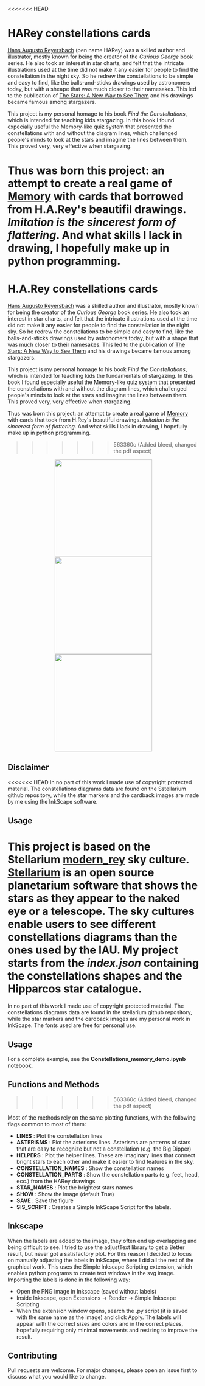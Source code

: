<<<<<<< HEAD
# HARey constellations cards
[Hans Augusto Reyersbach](https://en.wikipedia.org/wiki/H._A._Rey) (pen name HARey) was a skilled author and illustrator, mostly known for being the creator of the _Curious George_ book series. He also took an interest in star charts, and felt that the intricate illustrations used at the time did not make it any easier for people to find the constellation in the night sky. So he redrew the constellations to be simple and easy to find, like the balls-and-sticks drawings used by astronomers today, but with a sheape that was much closer to their namesakes. This led to the publication of [The Stars: A New Way to See Them](https://en.wikipedia.org/wiki/The_Stars:_A_New_Way_to_See_Them) and his drawings became famous among stargazers.

This project is my personal homage to his book _Find the Constellations_, which is intended for teaching kids stargazing. In this book I found expecially useful the Memory-like quiz system that presented the constellations with and without the diagram lines, which challenged people's minds to look at the stars and imagine the lines between them. This proved very, very effective when stargazing. 

Thus was born this project: an attempt to create a real game of [Memory](https://en.wikipedia.org/wiki/Concentration_(card_game)) with cards that borrowed from H.A.Rey's beautifil drawings. _Imitation is the sincerest form of flattering_. And what skills I lack in drawing, I hopefully make up in python programming.
=======
# H.A.Rey constellations cards
[Hans Augusto Reyersbach](https://en.wikipedia.org/wiki/H._A._Rey) was a skilled author and illustrator, mostly known for being the creator of the _Curious George_ book series. He also took an interest in star charts, and felt that the intricate illustrations used at the time did not make it any easier for people to find the constellation in the night sky. So he redrew the constellations to be simple and easy to find, like the balls-and-sticks drawings used by astronomers today, but with a shape that was much closer to their namesakes. This led to the publication of [The Stars: A New Way to See Them](https://en.wikipedia.org/wiki/The_Stars:_A_New_Way_to_See_Them) and his drawings became famous among stargazers.

This project is my personal homage to his book _Find the Constellations_, which is intended for teaching kids the fundamentals of stargazing. In this book I found especially useful the Memory-like quiz system that presented the constellations with and without the diagram lines, which challenged people's minds to look at the stars and imagine the lines between them. This proved very, very effective when stargazing. 

Thus was born this project: an attempt to create a real game of [Memory](https://en.wikipedia.org/wiki/Concentration_(card_game)) with cards that took from H.Rey's beautiful drawings. _Imitation is the sincerest form of flattering_. And what skills I lack in drawing, I hopefully make up in python programming.
>>>>>>> 563360c (Added bleed, changed the pdf aspect)

<p align="center">
  <img src="https://github.com/Giacomo-Menegatti/H.A.Rey_constellations_cards/blob/main/images/Ori_back_1.png" width="256">
  <img src="https://github.com/Giacomo-Menegatti/H.A.Rey_constellations_cards/blob/main/images/Ori_bare_3.png" width="256">
  <img src="https://github.com/Giacomo-Menegatti/H.A.Rey_constellations_cards/blob/main/images/Ori_lines_4.png" width="256">
</p>


## Disclaimer
<<<<<<< HEAD
In no part of this work I made use of copyright protected material. The constellations diagrams data are found on the Sstellarium github repository, while the star markers and the cardback images are made by me using the InkScape software. 


## Usage
This project is based on the Stellarium [modern_rey](https://github.com/Stellarium/stellarium/tree/master/skycultures/modern_rey) sky culture. [Stellarium](https://stellarium.org/it) is an open source planetarium software that shows the stars as they appear to the naked eye or a telescope. The sky cultures enable users to see different constellations diagrams than the ones used by the IAU. My project starts from the _index.json_ containing the constellations shapes and the Hipparcos star catalogue. 
=======
In no part of this work I made use of copyright protected material. The constellations diagrams data are found in the stellarium github repository, while the star markers and the cardback images are my personal work in InkScape. The fonts used are free for personal use.

## Usage
For a complete example, see the __Constellations_memory_demo.ipynb__ notebook.

## Functions and Methods
>>>>>>> 563360c (Added bleed, changed the pdf aspect)


Most of the methods rely on the same plotting functions, with the following flags common to most of them:
- __LINES__ : Plot the constellation lines
- __ASTERISMS__ : Plot the asterisms lines. Asterisms are patterns of stars that are easy to recognize but not a constellation (e.g. the Big Dipper)
- __HELPERS__ : Plot the helper lines. These are imaginary lines that connect bright stars to each other and make it easier to find features in the sky.
- __CONSTELLATION_NAMES__ : Show the constellation names
- __CONSTELLATION_PARTS__ : Show the constellation parts (e.g. feet, head, ecc.) from the HARey drawings
- __STAR_NAMES__ : Plot the brightest stars names
- __SHOW__ : Show the image (default True)
- __SAVE__ : Save the figure
- __SIS_SCRIPT__ : Creates a Simple InkScape Script for the labels.

## Inkscape
When the labels are added to the image, they often end up overlapping and being difficult to see. I tried to use the adjustText library to get a Better result, but never got a satisfactory plot. For this reason I decided to focus on manually adjusting the labels in InkScape, where I did all the rest of the graphical work. This uses the Simple Inkscape Scripting extension, which enables python programs to create text windows in the svg image. 
Importing the labels is done in the following way:
- Open the PNG image in Inkscape (saved without labels)
- Inside Inkscape, open Extensions -> Render -> Simple Inkscape Scripting
- When the extension window opens, search the .py script (it is saved with the same name as the image) and click Apply. The labels will appear with the correct sizes and colors and in the correct places, hopefully requiring only minimal movements and resizing to improve the result.


## Contributing

Pull requests are welcome. For major changes, please open an issue first
to discuss what you would like to change.



